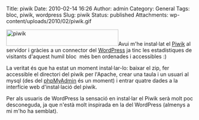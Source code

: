 Title: piwik
Date: 2010-02-14 16:26
Author: admin
Category: General
Tags: bloc, piwik, wordpress
Slug: piwik
Status: published
Attachments: wp-content/uploads/2010/02/piwik.gif

[<img src="http://gil.badall.net/wp-content/uploads/2010/02/piwik-300x44.gif" title="piwik" class="alignright size-medium wp-image-808" width="300" height="44" />]({static}wp-content/uploads/2010/02/piwik.gif)Avui m'he instal·lat el [Piwik](http://www.piwik.org "Lloc web del programa d'estadístiques de visites a llocs web lliure") al servidor i gràcies a un connector del [WordPress](http://www.wordpress.org "Lloc web d'un dels programes de bloc més coneguts") ja tinc les estadístiques de visitants d'aquest humil bloc  més ben ordenades i accessibles :)

La veritat és que ha estat un moment instal·lar-lo: baixar el zip, fer accessible el directori del piwik per l'Apache, crear una taula i un usuari al mysql (des del [phpMyAdmin](http://www.phpmyadmin.net/ "Lloc web del projecte de gestió de bases de dades MySQL a través d'una interfície web") és un moment) i entrar quatre dades a la interfície web d'instal·lació del piwik.

Per als usuaris de WordPress la sensació en instal·lar el Piwik serà molt poc desconeguda, ja que n'està molt inspirada en la del WordPress (almenys a mi m'ho ha semblat).
